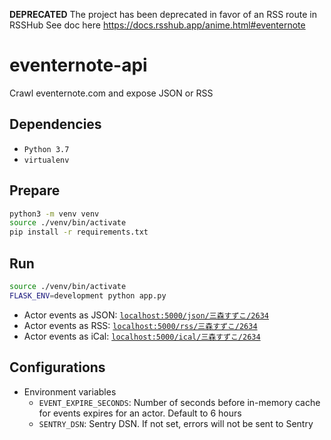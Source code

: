 **DEPRECATED**
The project has been deprecated in favor of an RSS route in RSSHub
See doc here https://docs.rsshub.app/anime.html#eventernote

# eventernote-api
Crawl eventernote.com and expose JSON or RSS

## Dependencies
* `Python 3.7`
* `virtualenv`

## Prepare
```bash
python3 -m venv venv
source ./venv/bin/activate
pip install -r requirements.txt
```

## Run
```bash
source ./venv/bin/activate
FLASK_ENV=development python app.py
```

* Actor events as JSON: [`localhost:5000/json/三森すずこ/2634`](localhost:5000/json/三森すずこ/2634)
* Actor events as RSS: [`localhost:5000/rss/三森すずこ/2634`](localhost:5000/rss/三森すずこ/2634)
* Actor events as iCal: [`localhost:5000/ical/三森すずこ/2634`](localhost:5000/ical/三森すずこ/2634)

## Configurations
* Environment variables
    * `EVENT_EXPIRE_SECONDS`: Number of seconds before in-memory cache for events expires for an actor. Default to 6 hours
    * `SENTRY_DSN`: Sentry DSN. If not set, errors will not be sent to Sentry

